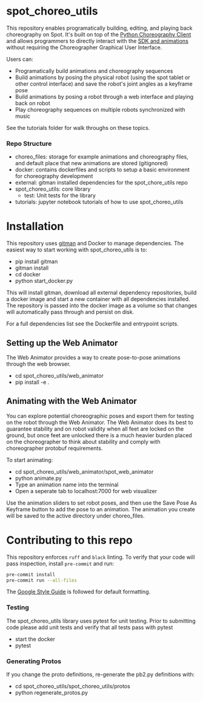 # spot_choreo_utils
This repository enables programatically building, editing, and playing back choreography on Spot. It's built on top of the [Python Choreography Client](https://github.com/boston-dynamics/spot-sdk/tree/master/python/bosdyn-choreography-client/src/bosdyn/choreography/client) and allows programmers to directly interact with the [SDK and animations](https://dev.bostondynamics.com/docs/concepts/choreography/readme#) without requiring the Choreographer Graphical User Interface.

Users can:
- Programatically build animations and choreography sequences
- Build animations by posing the physical robot (using the spot tablet or other control interface) and save the robot's joint angles as a keyframe pose
- Build animations by posing a robot through a web interface and playing back on robot
- Play choreography sequences on multiple robots synchronized with music

See the tutorials folder for walk throughs on these topics.

### Repo Structure
- choreo_files: storage for example animations and choreography files, and default place that new animations are stored (gitignored)
- docker: contains dockerfiles and scripts to setup a basic environment for choreography development
- external: gitman installed dependencies for the spot_chore_utils repo
- spot_choreo_utils: core library
    - test: Unit tests for the library
- tutorials: jupyter notebook tutorials of how to use spot_choreo_utils

# Installation
This repository uses [gitman](https://gitman.readthedocs.io/en/v1.0.2/) and Docker to manage dependencies. The easiest way to start working with spot_choreo_utils is to:
  - pip install gitman
  - gitman install
  - cd docker
  - python start_docker.py

This will install gitman, download all external dependency repositories, build a docker image and start a new container with all dependencies installed. The repository is passed into the docker image as a volume so that changes will automatically pass through and persist on disk.

For a full dependencies list see the Dockerfile and entrypoint scripts.

## Setting up the Web Animator
The Web Animator provides a way to create pose-to-pose animations through the web browser.
  - cd spot_choreo_utils/web_animator
  - pip install -e .


## Animating with the Web Animator
You can explore potential choreographic poses and export them for testing on the robot through the Web Animator. The Web Animator does its best to guarantee stability and on robot validity when all feet are locked on the ground, but once feet are unlocked there is a much heavier burden placed on the choreographer to think about stability and comply with choreographer protobuf requirements.

To start animating:
  - cd spot_choreo_utils/web_animator/spot_web_animator
  - python animate.py
  - Type an animation name into the terminal 
  - Open a seperate tab to localhost:7000 for web visualizer

Use the animation sliders to set robot poses, and then use the Save Pose As Keyframe button to add the pose to an animation. The animation you create will be saved to the active directory under choreo_files.

# Contributing to this repo
This repository enforces `ruff` and `black` linting. To verify that your code will pass inspection, install `pre-commit` and run:
```bash
pre-commit install
pre-commit run --all-files
```
The [Google Style Guide](https://google.github.io/styleguide/) is followed for default formatting. 

### Testing 
The spot_choreo_utils library uses pytest for unit testing. Prior to submitting code please add unit tests and verify that all tests pass with pytest
- start the docker
- pytest

### Generating Protos
If you change the proto definitions, re-generate the pb2.py definitions with: 
- cd spot_choreo_utils/spot_choreo_utils/protos
- python regenerate_protos.py

